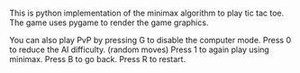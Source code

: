This is python implementation of the minimax algorithm to play tic tac toe.
The game uses pygame to render the game graphics.

You can also play PvP by pressing G to disable the computer mode.
Press 0 to reduce the AI difficulty. (random moves)
Press 1 to again play using minimax.
Press B to go back.
Press R to restart.
